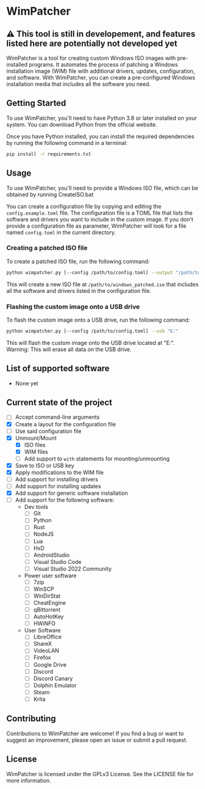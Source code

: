 # WimPatcher

## ⚠️ This tool is still in developement, and features listed here are potentially not developed yet

WimPatcher is a tool for creating custom Windows ISO images with pre-installed programs. It automates the process of patching a Windows installation image (WIM) file with additional drivers, updates, configuration, and software. With WimPatcher, you can create a pre-configured Windows installation media that includes all the software you need.

## Getting Started

To use WimPatcher, you'll need to have Python 3.8 or later installed on your system. You can download Python from the official website.

Once you have Python installed, you can install the required dependencies by running the following command in a terminal:

```bash
pip install -r requirements.txt
```

## Usage

To use WimPatcher, you'll need to provide a Windows ISO file, which can be obtained by running CreateISO.bat

You can create a configuration file by copying and editing the `config.example.toml` file. The configuration file is a TOML file that lists the software and drivers you want to include in the custom image. If you don't provide a configuration file as parameter, WimPatcher will look for a file named `config.toml` in the current directory.

### Creating a patched ISO file

To create a patched ISO file, run the following command:

```sh
python wimpatcher.py [--config /path/to/config.toml] --output "/path/to/windows_patched.iso"
```

This will create a new ISO file at `/path/to/windows_patched.iso` that includes all the software and drivers listed in the configuration file.

### Flashing the custom image onto a USB drive

To flash the custom image onto a USB drive, run the following command:

```sh
python wimpatcher.py [--config /path/to/config.toml] --usb "E:"
```

This will flash the custom image onto the USB drive located at "E:". Warning: This will erase all data on the USB drive.

## List of supported software

- None yet

## Current state of the project

- [ ] Accept command-line arguments
- [x] Create a layout for the configuration file
- [ ] Use said configuration file
- [x] Unmount/Mount
  - [x] ISO files
  - [x] WIM files
  - [ ] Add support to `with` statements for mounting/unmounting
- [x] Save to ISO or USB key
- [x] Apply modifications to the WIM file
- [ ] Add support for installing drivers
- [ ] Add support for installing updates
- [x] Add support for generic software installation
- [ ] Add support for the following software:
  - Dev tools
    - [ ] Git
    - [ ] Python
    - [ ] Rust
    - [ ] NodeJS
    - [ ] Lua
    - [ ] HxD
    - [ ] AndroidStudio
    - [ ] Visual Studio Code
    - [ ] Visual Studio 2022 Community
  - Power user software
    - [ ] 7zip
    - [ ] WinSCP
    - [ ] WinDirStat
    - [ ] CheatEngine
    - [ ] qBittorrent
    - [ ] AutoHotKey
    - [ ] HWiNFO
  - User Software
    - [ ] LibreOffice
    - [ ] ShareX
    - [ ] VideoLAN
    - [ ] Firefox
    - [ ] Google Drive
    - [ ] Discord
    - [ ] Discord Canary
    - [ ] Dolphin Emulator
    - [ ] Steam
    - [ ] Krita

## Contributing

Contributions to WimPatcher are welcome! If you find a bug or want to suggest an improvement, please open an issue or submit a pull request.

## License

WimPatcher is licensed under the GPLv3 License. See the LICENSE file for more information.
